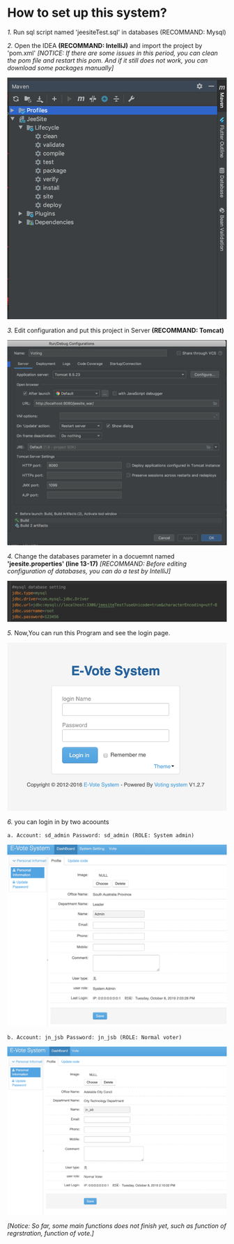 **How to set up this system?**
==============================
  *1.* Run sql script named 'jeesiteTest.sql' in databases (RECOMMAND: Mysql)
  
  *2.* Open the IDEA **(RECOMMAND: IntelliJ)** and import the project by 'pom.xml' *[NOTICE: If there are some issues in this period, you can clean the pom file and restart this pom. And if it still does not work, you can download some packages manually]*
  
  ![img description](https://github.com/MickeyZeng/SecureProgramming/blob/master/Image/pomscreenshot.png)
  
  *3.* Edit configuration and put this project in Server **(RECOMMAND: Tomcat)**
  
  ![image](https://github.com/MickeyZeng/SecureProgramming/blob/master/Image/configurationscreentshot.png)
  
  *4.* Change the databases parameter in a docuemnt named **'jeesite.properties' (line 13-17)** *[RECOMMAND: Before editing configuration of databases, you can do a test by IntelliJ]*
  
  ![image](https://github.com/MickeyZeng/SecureProgramming/blob/master/Image/JDBCscreenshot.png)
  
  *5.* Now,You can run this Program and see the login page. 
  
  ![image](https://github.com/MickeyZeng/SecureProgramming/blob/master/Image/loginscreenshot.png)
  
  *6.* you can login in by two acoounts
  
	a. Account: sd_admin Password: sd_admin (ROLE: System admin)
	
![image](https://github.com/MickeyZeng/SecureProgramming/blob/master/Image/adminScreentshot.png)
	
	b. Account: jn_jsb Password: jn_jsb (ROLE: Normal voter)
	
![image](https://github.com/MickeyZeng/SecureProgramming/blob/master/Image/voteScreentshot.png)
  
  *[Notice: So far, some main functions does not finish yet, such as function of regrstration, function of vote.]*
